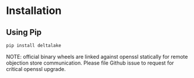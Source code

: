 # Installation

## Using Pip

``` bash
pip install deltalake
```

NOTE: official binary wheels are linked against openssl statically for remote objection store communication. Please file Github issue to request for critical openssl upgrade.

